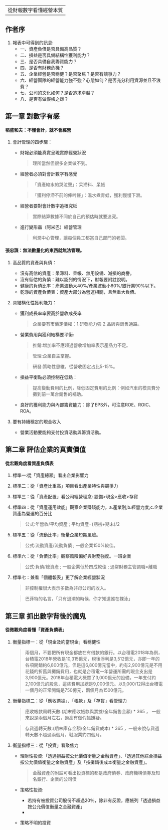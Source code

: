 <table>
    <tr>
        <td>從財報數字看懂經營本質</td>
    </tr>
</table>

## 作者序
1.  報表中可得到的訊息:
    +  一、資產負債是否具備高品質？
    +  二、損益是否具備結構性獲利能力？
    +  三、是否具備自我籌資能力？
    +  四、是否有財務危機？
    +  五、企業經營是否穩健？是否聚焦？是否有競爭力？
    +  六、經營團隊的經營能力強不強？心態如何？是否充分利用資源並且不浪費？
    +  七、公司的文化如何？是否追求卓越？
    +  八、是否有做假帳之嫌？
    
## 第一章 對數字有感
#### 稻盛和夫：不懂會計，就不會經營
1.  會計管理的四步驟：
    +  財報必須能真實呈現實際經營狀況
       >  理所當然但很多企業做不到。
       
    +  經營者必須對會計數字有感覺
       >  「資產縮水的哭泣聲」：呆滯料、呆帳
        
       >  「獲利停滯不前的伸吟聲」：溫水煮青蛙，獲利慢慢下滑。
       
    +  經營者要對會計數字追根究柢
       >  實際結算數據不同於自己的預估時就要追究。
       
    +  進行變形蟲（阿米巴）經營管理
       >  利潤中心管理，讓每個員工都當自己部門的老闆。
       
#### 張忠謀：無法數量化的東西就無法管理。
1.  高品質的資產與負債：
    +  沒有高估的資產：呆滯料、呆帳、無用設備、減損的商譽。
    +  沒有低估的負債：難以認列的情況下，財報要附註說明。       
    +  健康的負債比率：產業波動大40%/產業波動小60%/銀行業90%以下。
    +  乾淨的資產負債表：資產大部分為營運相關，且無重大負債。
2.  具結構化性獲利能力：
    +  獲利成長率率要高於營收成長率
       >企業要有市價定價權：1.研發能力強  2.品牌與銷售通路。
    +  營業費用與獲利結構要平衡:
       >推銷:增加率不應超過營收增加率表示產品力不足。
       
       >管理:企業自主掌握。
       
       >研發:策略性思維，從營收固定占比5-15%。
       
    +  損益平衡點必須控制在低點：
       >提高變動費用的比例，降低固定費用的比例：例如汽車的模具費分攤到前一萬台銷售的補助。
       
    +  良好的獲利能力與內部籌資能力：除了EPS外，可注意ROE、ROIC、ROA。
    
3.  要有持續穩定的現金收入
    +  營業活動要能夠支付投資活動與籌資活動。
    
## 第二章 評估企業的真實價值
#### 從宏觀角度看資產負債表
1.  標準一:從「資產總額」看出企業影響力
2.  標準二：從「資產比重高」項目看出產業特性與競爭力
3.  標準三：從「資產配置」看公司經營理念: 設備>現金>應收>存貨
4.  標準四：從「資產運用效能」觀察企業賺錢能力。a.產業別;b.經營力度;c.企業資產為營運的百分比
    >公式:年營收/平均資產   ;    平均資產=(期初+期末)/2
    
5.  標準五：從「流動比率」衡量企業短期風險。
    >公式:流動資產/流動負債   ;  一般企業150%較佳。
    
6.  標準六：從「負債比率」觀察風險偏好與財務強度。一班企業
    >公式:負債/總資產  ;  一般企業低於四成較佳  ;  通常財務主管調職=離職
    
7.  標準七：兼看「個體報表」更了解企業經營狀況
    >非控制權很大表示多數為非母公司的收入。
    
    >巴菲特的名言，「只有退潮的時候，你才知道誰在裸泳」
    
## 第三章 抓出數字背後的魔鬼
#### 從微觀角度看懂「資產負債表」
1.  衡量指標一：從「現金及約當現金」看穩健性
    >兩個月，不要把所有現金都放在有借款的銀行。以台積電2018年為例，台積電2018年營收是10,315億元，稅後淨利是3,512億元，亦即一年的各項開銷約6,800億元，但是這6,800億元當中，約有2,900億元是不用花錢的折舊與攤銷費用，也就是台積電一年營運所需的現金支出是3,900億元。2018年台積電大概買了3,000億元的設備，一年支付約2,100億元的股息，這些費用加總是9,000億元。以9,000/12得出台積電一個月的正常開銷是750億元，兩個月為1500億元。
 
2.  衡量指標二：從「應收票據」、「帳款」及「存貨」看管理力
    >應收帳款周轉天數:(期末應收帳款與票據/全年銷售金額) * 365  ，  一般來說是兩個月左右，過高有做假帳嫌疑。
    
    >存貨週轉天數:(期末庫存金額/全年銷貨成本) * 365  ，一般來說存貨週轉天數不超過兩個月，鞋服業約四個月。
   
3.  衡量指標三：從「投資」看聚焦力
    +  理財性投資:「透過損益按公允價值衡量之金融資產」、「透過其他綜合損益按公允價值衡量之金融資產」及「按攤銷後成本衡量之金融資產」。
       >金融資產的附註可看出投資標的都是政府債券、政府機構債券及知名銀行、企業的公司債
       
    +  策略性投資:
       +  若持有被投資公司股份不超過20％，除非有反證，應帳列「透過損益按公允價值衡量之金融資產」
       +  
    +  策略不明的投資
    
